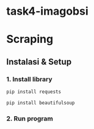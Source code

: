 # task4-imagobsi
# Scraping 

## Instalasi & Setup

### 1. Install library

```bash
pip install requests
```
```bash
pip install beautifulsoup
```
### 2. Run program 
